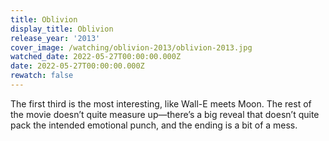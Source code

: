 ```yaml
---
title: Oblivion
display_title: Oblivion
release_year: '2013'
cover_image: /watching/oblivion-2013/oblivion-2013.jpg
watched_date: 2022-05-27T00:00:00.000Z
date: 2022-05-27T00:00:00.000Z
rewatch: false
---
```

The first third is the most interesting, like Wall-E meets Moon. The rest of the movie doesn’t quite measure up—there’s a big reveal that doesn’t quite pack the intended emotional punch, and the ending is a bit of a mess.
